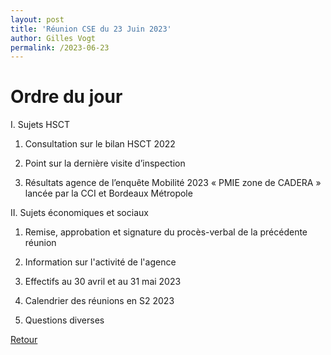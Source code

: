 ```yaml
---
layout: post
title: 'Réunion CSE du 23 Juin 2023'
author: Gilles Vogt
permalink: /2023-06-23
---
```

# Ordre du jour

I. Sujets HSCT

1. Consultation sur le bilan HSCT 2022

2. Point sur la dernière visite d’inspection

3. Résultats agence de l’enquête Mobilité 2023 « PMIE zone de CADERA » lancée par la CCI et Bordeaux Métropole

 

II. Sujets économiques et sociaux

1. Remise, approbation et signature du procès-verbal de la précédente réunion

2. Information sur l'activité de l'agence

3. Effectifs au 30 avril et au 31 mai 2023

4. Calendrier des réunions en S2 2023

5. Questions diverses

 [Retour](./)
